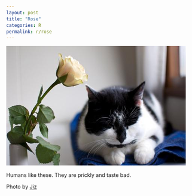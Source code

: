 ```yaml
---
layout: post
title: "Rose"
categories: R
permalink: r/rose
---
```


<img src="/images/r/rose.jpg">

Humans like these. They are prickly and taste bad.

Photo by <a href="http://www.flickr.com/photos/jlz/3870563886/">Jiz</a>